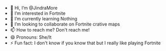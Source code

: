 - 👋 Hi, I’m @JindraMore
- 👀 I’m interested in Fortnite
- 🌱 I’m currently learning Nothing
- 💞️ I’m looking to collaborate on Fortnite crative maps
- 📫 How to reach me? Don't reach me!
- 😄 Pronouns: She/It
- ⚡ Fun fact: I don't know if you know that but I really like playing Fortnite

<!---
JindraMore/JindraMore is a ✨ special ✨ repository because its `README.md` (this file) appears on your GitHub profile.
You can click the Preview link to take a look at your changes.
--->
